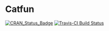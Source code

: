
Catfun
======

[![CRAN_Status_Badge](http://www.r-pkg.org/badges/version/catfun)](https://cran.r-project.org/package=catfun)
[![Travis-CI Build Status](https://travis-ci.org/nt-williams/catfun.svg?branch=master)](https://travis-ci.org/nt-williams/catfun)
